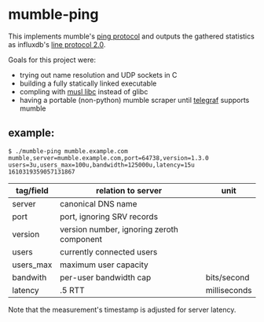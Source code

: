 # mumble-ping

This implements mumble's
[ping protocol](https://wiki.mumble.info/wiki/Protocol)
and outputs the gathered statistics as influxdb's 
[line protocol 2.0](https://docs.influxdata.com/influxdb/v2.0/reference/syntax/line-protocol/).

Goals for this project were:
  - trying out name resolution and UDP sockets in C
  - building a fully statically linked executable
  - compling with [musl libc](https://musl.libc.org) instead of glibc
  - having a portable (non-python) mumble scraper until [telegraf](https://github.com/influxdata/telegraf) supports mumble

## example:

```
$ ./mumble-ping mumble.example.com
mumble,server=mumble.example.com,port=64738,version=1.3.0 users=3u,users_max=100u,bandwidth=125000u,latency=15u 1610319359057131867
```
| tag/field | relation to server | unit |
| --- | --- | --- |
| server | canonical DNS name | |
| port | port, ignoring SRV records | |
| version | version number, ignoring zeroth component | |
| users | currently connected users | |
| users_max | maximum user capacity | |
| bandwith | per-user bandwidth cap | bits/second |
| latency | .5 RTT | milliseconds |

Note that the measurement's timestamp is adjusted for server latency.

